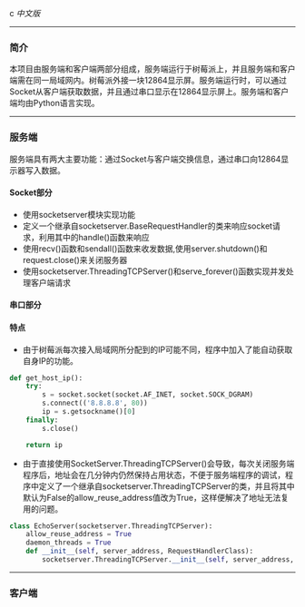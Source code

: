 c
*中文版*

---

### **简介**

本项目由服务端和客户端两部分组成，服务端运行于树莓派上，并且服务端和客户端需在同一局域网内。树莓派外接一块12864显示屏。服务端运行时，可以通过Socket从客户端获取数据，并且通过串口显示在12864显示屏上。服务端和客户端均由Python语言实现。

---
### **服务端**

服务端具有两大主要功能：通过Socket与客户端交换信息，通过串口向12864显示器写入数据。

#### **Socket部分**
* 使用socketserver模块实现功能
* 定义一个继承自socketserver.BaseRequestHandler的类来响应socket请求，利用其中的handle()函数来响应
* 使用recv()函数和sendall()函数来收发数据,使用server.shutdown()和request.close()来关闭服务器
* 使用socketserver.ThreadingTCPServer()和serve_forever()函数实现并发处理客户端请求

#### **串口部分**

#### **特点**
* 由于树莓派每次接入局域网所分配到的IP可能不同，程序中加入了能自动获取自身IP的功能。

```python
def get_host_ip():
	try:
		s = socket.socket(socket.AF_INET, socket.SOCK_DGRAM)
		s.connect(('8.8.8.8', 80))
		ip = s.getsockname()[0]
	finally:
		s.close()

	return ip
```
* 由于直接使用SocketServer.ThreadingTCPServer()会导致，每次关闭服务端程序后，地址会在几分钟内仍然保持占用状态，不便于服务端程序的调试，程序中定义了一个继承自socketserver.ThreadingTCPServer的类，并且将其中默认为False的allow_reuse_address值改为True，这样便解决了地址无法复用的问题。

```python
class EchoServer(socketserver.ThreadingTCPServer):
	allow_reuse_address = True
	daemon_threads = True
	def __init__(self, server_address, RequestHandlerClass):
		socketserver.ThreadingTCPServer.__init__(self, server_address, RequestHandlerClass)
```
---

### **客户端**